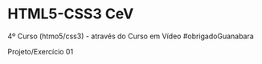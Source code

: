 # HTML5-CSS3 CeV
4º Curso (htmo5/css3) - através do Curso em Vídeo #obrigadoGuanabara

<a hred="https://marcos-grando.github.io/HTML-CSS-CeV/projetos-hc/mdl01/p1">Projeto/Exercício 01
